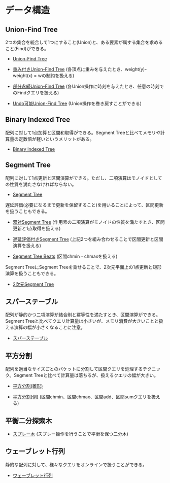 # データ構造

## Union-Find Tree
2つの集合を統合して1つにすること(Union)と、ある要素が属する集合を求めること(Find)ができる。

- [Union-Find Tree](https://github.com/tokusakurai/Library/blob/main/Data-Structure/Union_Find_Tree.hpp)

- [重み付きUnion-Find Tree](https://github.com/tokusakurai/Library/blob/main/Data-Structure/Weighted_Union_Find_Tree.hpp) (各頂点に重みを与えたとき、weight(y)-weight(x) = wの制約を扱える)

- [部分永続Union-Find Tree](https://github.com/tokusakurai/Library/blob/main/Data-Structure/Partitially_Persistent_Union_Find_Tree.hpp) (各Union操作に時刻を与えたとき、任意の時刻でのFindクエリを扱える)

- [Undo可能Union-Find Tree](https://github.com/tokusakurai/Library/blob/main/Data-Structure/Undo_Union_Find_Tree.hpp) (Union操作を巻き戻すことができる)

## Binary Indexed Tree
配列に対して1点加算と区間和取得ができる。Segment Treeと比べてメモリや計算量の定数倍が軽いというメリットがある。

- [Binary Indexed Tree](https://github.com/tokusakurai/Library/blob/main/Data-Structure/Binary_Indexed_Tree.hpp)

## Segment Tree
配列に対して1点更新と区間演算ができる。ただし、二項演算はモノイドとしての性質を満たさなければならない。

- [Segment Tree](https://github.com/tokusakurai/Library/blob/main/Data-Structure/Segment_Tree.hpp)

遅延評価(必要になるまで更新を保留すること)を用いることによって、区間更新を扱うこともできる。

- [双対Segment Tree](https://github.com/tokusakurai/Library/blob/main/Data-Structure/Dual_Segment_Tree.hpp) (作用素の二項演算がモノイドの性質を満たすとき、区間更新と1点取得を扱える)

- [遅延評価付きSegment Tree](https://github.com/tokusakurai/Library/blob/main/Data-Structure/Lazy_Segment_Tree.hpp) (上記2つを組み合わせることで区間更新と区間演算を扱える)

- [Segment Tree Beats](https://github.com/tokusakurai/Library/blob/main/Data-Structure/Segment_Tree_Beats.hpp) (区間chmin・chmaxを扱える)

Segment TreeにSegment Treeを乗せることで、2次元平面上の1点更新と矩形演算を扱うこともできる。

- [2次元Segment Tree](https://github.com/tokusakurai/Library/blob/main/Data-Structure/Segment_Tree_2D.hpp)

## スパーステーブル
配列が静的かつ二項演算が結合則と冪等性を満たすとき、区間演算ができる。Segment Treeと比べてクエリ計算量は小さいが、メモリ消費が大きいことと扱える演算の幅が小さくなることに注意。

- [スパーステーブル](https://github.com/tokusakurai/Library/blob/main/Data-Structure/Sparse_Table.hpp)

## 平方分割
配列を適当なサイズごとのバケットに分割して区間クエリを処理するテクニック。Segment Treeと比べて計算量は落ちるが、扱えるクエリの幅が大きい。

- [平方分割(雛形)](https://github.com/tokusakurai/Library/blob/main/Data-Structure/Sqrt_Decomposition_Template.hpp)

- [平方分割(例)](https://github.com/tokusakurai/Library/blob/main/Data-Structure/Sqrt_Decomposition_Example.hpp) (区間chmin、区間chmax、区間add、区間sumクエリを扱える)

## 平衡二分探索木
- [スプレー木](https://github.com/tokusakurai/Library/blob/main/Data-Structure/Splay_Tree.hpp) (スプレー操作を行うことで平衡を保つ二分木)

## ウェーブレット行列
静的な配列に対して、様々なクエリをオンラインで扱うことができる。

- [ウェーブレット行列](https://github.com/tokusakurai/Library/blob/main/Data-Structure/Wavelet_Matrix.hpp)
